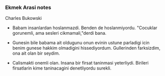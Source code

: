 ### Ekmek Arasi notes

Charles Bukowski

- Babam insanlardan hoslanmazdi. Benden de hoslanmiyordu. "Cocuklar gorunemli, ama sesleri cikmamali,"derdi bana.

- Gunesin bile babama ait oldugunu onun evinin ustune parladigi icin benim gunese hakkim olmadigini hissediyordum. Gullerinden farksizdim, ona ait olan bir seydim.

- Calismakti onemli olan. Insana bir firsat taninmasi yeterliydi. Birileri firsatlarin kime taninacagini denetliyordu surekli.
